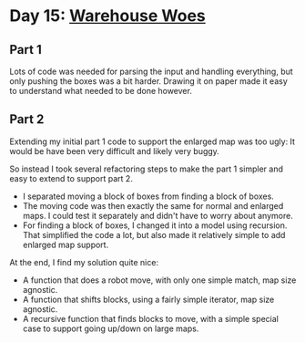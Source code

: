 # Day 15: [Warehouse Woes](https://adventofcode.com/2024/day/15)

## Part 1

Lots of code was needed for parsing the input and handling everything, but only pushing the boxes was a bit harder. Drawing it on paper made it easy to understand what needed to be done however.

## Part 2

Extending my initial part 1 code to support the enlarged map was too ugly: It would be have been very difficult and likely very buggy.

So instead I took several refactoring steps to make the part 1 simpler and easy to extend to support part 2.

- I separated moving a block of boxes from finding a block of boxes.
- The moving code was then exactly the same for normal and enlarged maps. I could test it separately and didn't have to worry about anymore.
- For finding a block of boxes, I changed it into a model using recursion. That simplified the code a lot, but also made it relatively simple to add enlarged map support.

At the end, I find my solution quite nice:

- A function that does a robot move, with only one simple match, map size agnostic.
- A function that shifts blocks, using a fairly simple iterator, map size agnostic.
- A recursive function that finds blocks to move, with a simple special case to support going up/down on large maps.